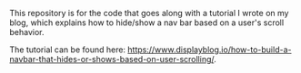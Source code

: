 This repository is for the code that goes along with a tutorial I wrote on my blog, which explains how to hide/show a nav bar based on a user's scroll behavior.  

The tutorial can be found here: https://www.displayblog.io/how-to-build-a-navbar-that-hides-or-shows-based-on-user-scrolling/.
